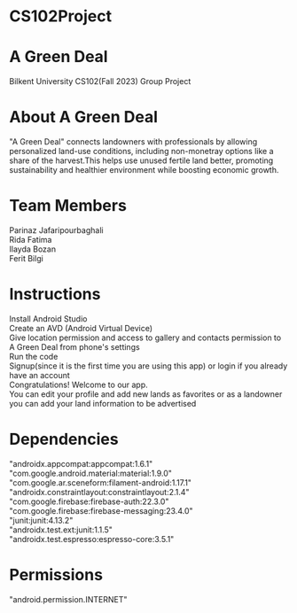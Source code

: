 # CS102Project
# A Green Deal
Bilkent University CS102(Fall 2023) Group Project 
# About A Green Deal
"A Green Deal" connects landowners with professionals by allowing personalized land-use conditions, including non-monetray options like a share of the harvest.This helps use unused fertile land better, promoting sustainability and healthier environment while boosting economic growth.
# Team Members
Parinaz Jafaripourbaghali
<br/>Rida Fatima
<br/>Ilayda Bozan
<br/>Ferit Bilgi
# Instructions
Install Android Studio
<br/>Create an AVD (Android Virtual Device)
<br/>Give location permission and access to gallery and contacts permission to A Green Deal from phone's settings
<br/>Run the code
<br/>Signup(since it is the first time you are using this app) or login if you already have an account 
<br/>Congratulations! Welcome to our app.
<br/>You can edit your profile and add new lands as favorites or as a landowner you can add your land information to be advertised
# Dependencies
"androidx.appcompat:appcompat:1.6.1"
<br/>"com.google.android.material:material:1.9.0"
<br/>"com.google.ar.sceneform:filament-android:1.17.1"
<br/>"androidx.constraintlayout:constraintlayout:2.1.4"
<br/>"com.google.firebase:firebase-auth:22.3.0"
<br/>"com.google.firebase:firebase-messaging:23.4.0"
<br/>"junit:junit:4.13.2"
<br/>"androidx.test.ext:junit:1.1.5"
<br/>"androidx.test.espresso:espresso-core:3.5.1"
# Permissions
"android.permission.INTERNET"
